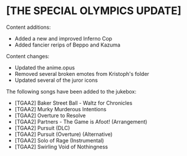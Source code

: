 # [THE SPECIAL OLYMPICS UPDATE]

Content additions:
   * Added a new and improved Inferno Cop
   * Added fancier rerips of Beppo and Kazuma

Content changes:
   * Updated the anime.opus
   * Removed several broken emotes from Kristoph's folder
   * Updated several of the juror icons
   

The following songs have been added to the jukebox:
   * [TGAA2] Baker Street Ball - Waltz for Chronicles
   * [TGAA2] Murky Murderous Intentions
   * [TGAA2] Overture to Resolve
   * [TGAA2] Partners - The Game is Afoot! (Arrangement)
   * [TGAA2] Pursuit (DLC)
   * [TGAA2] Pursuit (Overture) (Alternative)
   * [TGAA2] Solo of Rage (Instrumental)
   * [TGAA2] Swirling Void of Nothingness